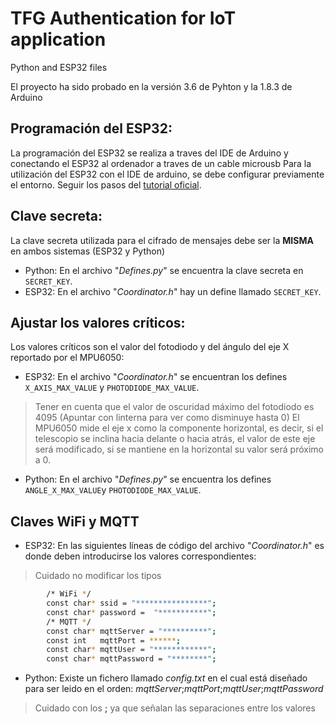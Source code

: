 # TFG Authentication for IoT application
Python and ESP32 files

El proyecto ha sido probado en la versión 3.6 de Pyhton y la 1.8.3 de Arduino


## Programación del ESP32:
La programación del ESP32 se realiza a traves del IDE de Arduino y conectando el ESP32 al ordenador a traves de un cable microusb
Para la utilización del ESP32 con el IDE de arduino, se debe configurar previamente el entorno. 
Seguir los pasos del [tutorial oficial][tuto].


## Clave secreta:
La clave secreta utilizada para el cifrado de mensajes debe ser la **MISMA** en ambos sistemas (ESP32 y Python)
	
- Python: En el archivo "*Defines.py*" se encuentra la clave secreta en `SECRET_KEY`.
- ESP32:  En el archivo "*Coordinator.h*" hay un define llamado `SECRET_KEY`.
	

## Ajustar los valores críticos:
Los valores críticos son el valor del fotodiodo y del ángulo del eje X reportado por el MPU6050:

- ESP32: En el archivo "*Coordinator.h*" se encuentran los defines `X_AXIS_MAX_VALUE` y `PHOTODIODE_MAX_VALUE`.
> Tener en cuenta que el valor de oscuridad máximo del fotodiodo es 4095 (Apuntar con linterna para ver como disminuye hasta 0)
> El MPU6050 mide el eje x como la componente horizontal, es decir, si el telescopio se inclina hacia delante o hacia atrás, el
> valor de este eje será modificado, si se mantiene en la horizontal su valor será próximo a 0.

- Python: En el archivo "*Defines.py*" se encuentra los defines `ANGLE_X_MAX_VALUE`y `PHOTODIODE_MAX_VALUE`.


## Claves WiFi y MQTT

- ESP32: En las siguientes líneas de código del archivo "*Coordinator.h*" es donde deben introducirse los valores correspondientes:

> Cuidado no modificar los tipos

```sh
	    /* WiFi */
	    const char* ssid = "****************";
	    const char* password =  "***********";
	    /* MQTT */
	    const char* mqttServer = "**********";
	    const int   mqttPort = ******; 
	    const char* mqttUser = "************";
	    const char* mqttPassword = "********";
```

- Python: Existe un fichero llamado *config.txt* en el cual está diseñado para ser leido en el orden: *mqttServer*;*mqttPort*;*mqttUser*;*mqttPassword*
> Cuidado con los **;** ya que señalan las separaciones entre los valores



[tuto]: <https://github.com/espressif/arduino-esp32/blob/master/docs/arduino-ide/windows.md>